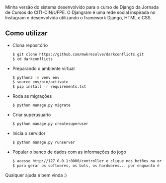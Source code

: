 
Minha versão do sistema desenvolvido para o curso de Django da Jornada de Cursos do CITI-CIN/UFPE. 
O Djangram é uma rede social inspirada no Instagram e desenvolvida utilizando o framework Django, HTML e CSS.


## Como utilizar
* Clona repositório
  ```bash
  $ git clone https://github.com/mwkresolve/darkconflicts.git
  $ cd darkconflicts
  ```
* Preparando o ambiente virtual
  ```bash
  $ python3 -m venv env
  $ source env/bin/activate
  $ pip install -r requirements.txt
  ```
* Roda as migrações
  ```bash
  $ python manage.py migrate
  ```

* Criar superusuario
  ```bash
  $ python manage.py createsuperuser
  ```

* Inicia o servidor
  ```bash
  $ python manage.py runserver
  ```

* Popular o banco de dados com as informações do jogo
  ```bash
  $ acesse http://127.0.0.1:8000/controller e clique nos botões na ordem de cima pra baixo
  $ para gerar os softwares, os bots, os hardwares... por enquanto é o que temos..
  ```
Qualquer ajuda é bem vinda :)


